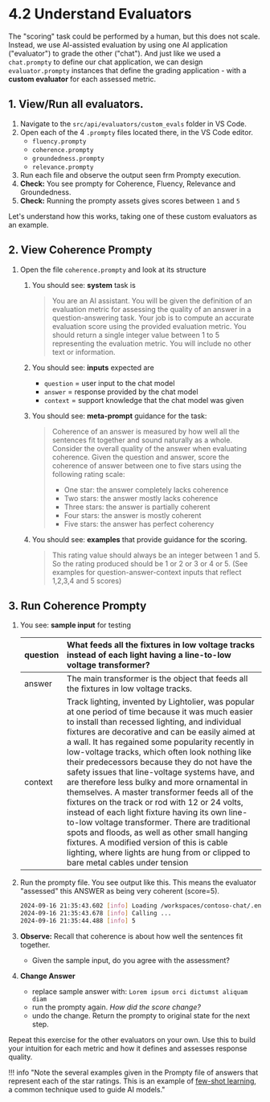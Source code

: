 # 4.2 Understand Evaluators

The "scoring" task could be performed by a human, but this does not scale. Instead, we use AI-assisted evaluation by using one AI application ("evaluator") to grade the other ("chat"). And just like we used a `chat.prompty` to define our chat application, we can design `evaluator.prompty` instances that define the grading application - with a **custom evaluator** for each assessed metric.

## 1. View/Run all evaluators.

1. Navigate to the `src/api/evaluators/custom_evals` folder in VS Code.
1. Open each of the 4 `.prompty` files located there, in the VS Code editor.
    - `fluency.prompty`
    - `coherence.prompty`
    - `groundedness.prompty`
    - `relevance.prompty`
1. Run each file and observe the output seen frm Prompty execution.
1. **Check:** You see prompty for Coherence, Fluency, Relevance and Groundedness.
1. **Check:** Running the prompty assets gives scores between `1` and `5`

Let's understand how this works, taking one of these custom evaluators as an example.


## 2. View Coherence Prompty

1. Open the file `coherence.prompty` and look at its structure

    1. You should see: **system** task is

        > You are an AI assistant. You will be given the definition of an evaluation metric for assessing the quality of an answer in a question-answering task. Your job is to compute an accurate evaluation score using the provided evaluation metric. You should return a single integer value between 1 to 5 representing the evaluation metric. You will include no other text or information.

    1. You should see: **inputs** expected are

        - `question` = user input to the chat model
        - `answer` = response provided by the chat model
        - `context` = support knowledge that the chat model was given

    1. You should see: **meta-prompt** guidance for the task:

        > Coherence of an answer is measured by how well all the sentences fit together and sound naturally as a whole. Consider the overall quality of the answer when evaluating coherence. Given the question and answer, score the coherence of answer between one to five stars using the following rating scale:
        >
        > - One star: the answer completely lacks coherence
        > - Two stars: the answer mostly lacks coherence
        > - Three stars: the answer is partially coherent
        > - Four stars: the answer is mostly coherent
        > - Five stars: the answer has perfect coherency

    1. You should see: **examples** that provide guidance for the scoring.

        > This rating value should always be an integer between 1 and 5. So the rating produced should be 1 or 2 or 3 or 4 or 5.
        > (See examples for question-answer-context inputs that reflect 1,2,3,4 and 5 scores)

## 3. Run Coherence Prompty

1. You see: **sample input** for testing

    | question | What feeds all the fixtures in low voltage tracks instead of each light having a line-to-low voltage transformer? |
    |:---|:---|
    | answer| The main transformer is the object that feeds all the fixtures in low voltage tracks. |
    | context| Track lighting, invented by Lightolier, was popular at one period of time because it was much easier to install than recessed lighting, and individual fixtures are decorative and can be easily aimed at a wall. It has regained some popularity recently in low-voltage tracks, which often look nothing like their predecessors because they do not have the safety issues that line-voltage systems have, and are therefore less bulky and more ornamental in themselves. A master transformer feeds all of the fixtures on the track or rod with 12 or 24 volts, instead of each light fixture having its own line-to-low voltage transformer. There are traditional spots and floods, as well as other small hanging fixtures. A modified version of this is cable lighting, where lights are hung from or clipped to bare metal cables under tension |

1. Run the prompty file. You see output like this. This means the evaluator "assessed" this ANSWER as being very coherent (score=5). 

    ```bash
    2024-09-16 21:35:43.602 [info] Loading /workspaces/contoso-chat/.env
    2024-09-16 21:35:43.678 [info] Calling ...
    2024-09-16 21:35:44.488 [info] 5
    ```

1. **Observe:** Recall that coherence is about how well the sentences fit together. 
    - Given the sample input, do you agree with the assessment?   

1. **Change Answer**
    - replace sample answer with: `Lorem ipsum orci dictumst aliquam diam` 
    - run the prompty again. _How did the score change?_
    - undo the change. Return the prompty to original state for the next step.

Repeat this exercise for the other evaluators on your own. Use this to build your intuition for each metric and how it defines and assesses response quality.

!!! info "Note the several examples given in the Prompty file of answers that represent each of the star ratings. This is an example of [few-shot learning](https://learn.microsoft.com/azure/ai-services/openai/concepts/advanced-prompt-engineering?pivots=programming-language-chat-completions#few-shot-learning), a common technique used to guide AI models."
